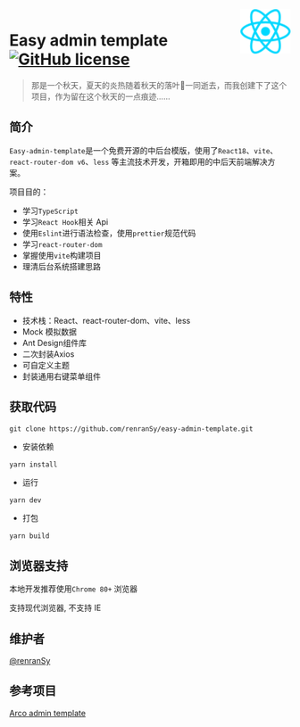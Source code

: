 <img height="80px" src="https://github.com/renranSy/easy-admin-template/blob/main/src/assets/react.svg" alt="Logo of the project" align="right">

# Easy admin template  [![GitHub license](https://img.shields.io/badge/license-MIT-blue.svg?style=flat-square)](https://github.com/your/your-project/blob/master/LICENSE)

> 那是一个秋天，夏天的炎热随着秋天的落叶🍂一同逝去，而我创建下了这个项目，作为留在这个秋天的一点痕迹......

## 简介

`Easy-admin-template`是一个免费开源的中后台模版，使用了`React18`、`vite`、`react-router-dom v6`、`less`
等主流技术开发，开箱即用的中后天前端解决方案。

项目目的：

- 学习`TypeScript`
- 学习`React Hook`相关 Api
- 使用`Eslint`进行语法检查，使用`prettier`规范代码
- 学习`react-router-dom`
- 掌握使用`vite`构建项目
- 理清后台系统搭建思路

## 特性

- 技术栈：React、react-router-dom、vite、less
- Mock 模拟数据
- Ant Design组件库
- 二次封装Axios
- 可自定义主题
- 封装通用右键菜单组件

## 获取代码

```shell
git clone https://github.com/renranSy/easy-admin-template.git
```

- 安装依赖

```shell
yarn install
```

- 运行

```shell
yarn dev
```

- 打包

```shell
yarn build
```

## 浏览器支持

本地开发推荐使用`Chrome 80+` 浏览器

支持现代浏览器, 不支持 IE

## 维护者

[@renranSy](https://github.com/renranSy)

## 参考项目

[Arco admin template](https://github.com/renranSy/easy-admin-template.git)
